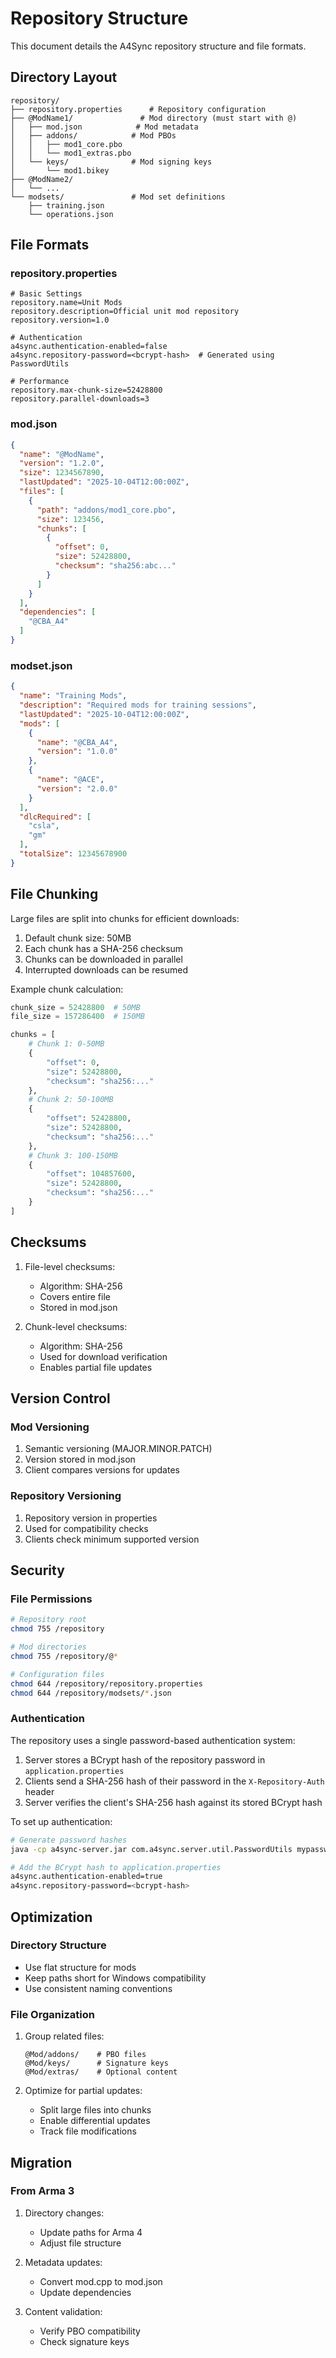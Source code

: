 # Repository Structure

This document details the A4Sync repository structure and file formats.

## Directory Layout

```
repository/
├── repository.properties      # Repository configuration
├── @ModName1/               # Mod directory (must start with @)
│   ├── mod.json            # Mod metadata
│   ├── addons/            # Mod PBOs
│   │   ├── mod1_core.pbo
│   │   └── mod1_extras.pbo
│   └── keys/              # Mod signing keys
│       └── mod1.bikey
├── @ModName2/
│   └── ...
└── modsets/               # Mod set definitions
    ├── training.json
    └── operations.json
```

## File Formats

### repository.properties

```properties
# Basic Settings
repository.name=Unit Mods
repository.description=Official unit mod repository
repository.version=1.0

# Authentication
a4sync.authentication-enabled=false
a4sync.repository-password=<bcrypt-hash>  # Generated using PasswordUtils

# Performance
repository.max-chunk-size=52428800
repository.parallel-downloads=3
```

### mod.json

```json
{
  "name": "@ModName",
  "version": "1.2.0",
  "size": 1234567890,
  "lastUpdated": "2025-10-04T12:00:00Z",
  "files": [
    {
      "path": "addons/mod1_core.pbo",
      "size": 123456,
      "chunks": [
        {
          "offset": 0,
          "size": 52428800,
          "checksum": "sha256:abc..."
        }
      ]
    }
  ],
  "dependencies": [
    "@CBA_A4"
  ]
}
```

### modset.json

```json
{
  "name": "Training Mods",
  "description": "Required mods for training sessions",
  "lastUpdated": "2025-10-04T12:00:00Z",
  "mods": [
    {
      "name": "@CBA_A4",
      "version": "1.0.0"
    },
    {
      "name": "@ACE",
      "version": "2.0.0"
    }
  ],
  "dlcRequired": [
    "csla",
    "gm"
  ],
  "totalSize": 12345678900
}
```

## File Chunking

Large files are split into chunks for efficient downloads:

1. Default chunk size: 50MB
2. Each chunk has a SHA-256 checksum
3. Chunks can be downloaded in parallel
4. Interrupted downloads can be resumed

Example chunk calculation:
```python
chunk_size = 52428800  # 50MB
file_size = 157286400  # 150MB

chunks = [
    # Chunk 1: 0-50MB
    {
        "offset": 0,
        "size": 52428800,
        "checksum": "sha256:..."
    },
    # Chunk 2: 50-100MB
    {
        "offset": 52428800,
        "size": 52428800,
        "checksum": "sha256:..."
    },
    # Chunk 3: 100-150MB
    {
        "offset": 104857600,
        "size": 52428800,
        "checksum": "sha256:..."
    }
]
```

## Checksums

1. File-level checksums:
   - Algorithm: SHA-256
   - Covers entire file
   - Stored in mod.json

2. Chunk-level checksums:
   - Algorithm: SHA-256
   - Used for download verification
   - Enables partial file updates

## Version Control

### Mod Versioning

1. Semantic versioning (MAJOR.MINOR.PATCH)
2. Version stored in mod.json
3. Client compares versions for updates

### Repository Versioning

1. Repository version in properties
2. Used for compatibility checks
3. Clients check minimum supported version

## Security

### File Permissions

```bash
# Repository root
chmod 755 /repository

# Mod directories
chmod 755 /repository/@*

# Configuration files
chmod 644 /repository/repository.properties
chmod 644 /repository/modsets/*.json
```

### Authentication

The repository uses a single password-based authentication system:

1. Server stores a BCrypt hash of the repository password in `application.properties`
2. Clients send a SHA-256 hash of their password in the `X-Repository-Auth` header
3. Server verifies the client's SHA-256 hash against its stored BCrypt hash

To set up authentication:
```bash
# Generate password hashes
java -cp a4sync-server.jar com.a4sync.server.util.PasswordUtils mypassword

# Add the BCrypt hash to application.properties
a4sync.authentication-enabled=true
a4sync.repository-password=<bcrypt-hash>
```

## Optimization

### Directory Structure

- Use flat structure for mods
- Keep paths short for Windows compatibility
- Use consistent naming conventions

### File Organization

1. Group related files:
   ```
   @Mod/addons/    # PBO files
   @Mod/keys/      # Signature keys
   @Mod/extras/    # Optional content
   ```

2. Optimize for partial updates:
   - Split large files into chunks
   - Enable differential updates
   - Track file modifications

## Migration

### From Arma 3

1. Directory changes:
   - Update paths for Arma 4
   - Adjust file structure

2. Metadata updates:
   - Convert mod.cpp to mod.json
   - Update dependencies

3. Content validation:
   - Verify PBO compatibility
   - Check signature keys